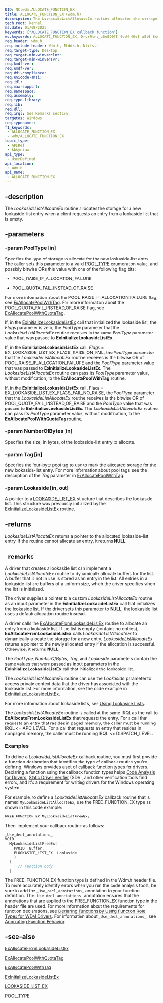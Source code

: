 ```yaml
---
UID: NC:wdm.ALLOCATE_FUNCTION_EX
title: ALLOCATE_FUNCTION_EX (wdm.h)
description: The LookasideListAllocateEx routine allocates the storage for a new lookaside-list entry when a client requests an entry from a lookaside list that is empty.
tech.root: kernel
ms.date: 01/09/2023
keywords: ["ALLOCATE_FUNCTION_EX callback function"]
ms.keywords: ALLOCATE_FUNCTION_EX, DrvrRtns_a8e59075-4ed4-49d3-a516-6cee5b6390c8.xml, LookasideListAllocateEx, LookasideListAllocateEx routine [Kernel-Mode Driver Architecture], kernel.lookasidelistallocateex, wdm/LookasideListAllocateEx
req.header: wdm.h
req.include-header: Wdm.h, Ntddk.h, Ntifs.h
req.target-type: Desktop
req.target-min-winverclnt:
req.target-min-winversvr: 
req.kmdf-ver: 
req.umdf-ver: 
req.ddi-compliance: 
req.unicode-ansi: 
req.idl: 
req.max-support: 
req.namespace: 
req.assembly: 
req.type-library: 
req.lib: 
req.dll: 
req.irql: See Remarks section.
targetos: Windows
req.typenames: 
f1_keywords:
 - ALLOCATE_FUNCTION_EX
 - wdm/ALLOCATE_FUNCTION_EX
topic_type:
 - APIRef
 - kbSyntax
api_type:
 - UserDefined
api_location:
 - Wdm.h
api_name:
 - ALLOCATE_FUNCTION_EX
---
```


## -description

The *LookasideListAllocateEx* routine allocates the storage for a new lookaside-list entry when a client requests an entry from a lookaside list that is empty.

## -parameters

### -param PoolType [in]

Specifies the type of storage to allocate for the new lookaside-list entry. The caller sets this parameter to a valid [POOL_TYPE](/windows-hardware/drivers/ddi/wdm/ne-wdm-_pool_type) enumeration value, and possibly bitwise ORs this value with one of the following flag bits:

- POOL_RAISE_IF_ALLOCATION_FAILURE

- POOL_QUOTA_FAIL_INSTEAD_OF_RAISE

For more information about the POOL_RAISE_IF_ALLOCATION_FAILURE flag, see [ExAllocatePoolWithTag](/windows-hardware/drivers/ddi/wdm/nf-wdm-exallocatepoolwithtag). For more information about the POOL_QUOTA_FAIL_INSTEAD_OF_RAISE flag, see [ExAllocatePoolWithQuotaTag](/windows-hardware/drivers/ddi/wdm/nf-wdm-exallocatepoolwithquotatag).

If, in the [ExInitializeLookasideListEx](/windows-hardware/drivers/ddi/wdm/nf-wdm-exinitializelookasidelistex) call that initialized the lookaside list, the *Flags* parameter is zero, the *PoolType* parameter that the *LookasideListAllocateEx* routine receives is the same *PoolType* parameter value that was passed to **ExInitializeLookasideListEx**.

If, in the **ExInitializeLookasideListEx** call, *Flags* = EX_LOOKASIDE_LIST_EX_FLAGS_RAISE_ON_FAIL, the *PoolType* parameter that the *LookasideListAllocateEx* routine receives is the bitwise OR of POOL_RAISE_IF_ALLOCATION_FAILURE and the *PoolType* parameter value that was passed to **ExInitializeLookasideListEx**. The *LookasideListAllocateEx* routine can pass its *PoolType* parameter value, without modification, to the **ExAllocatePoolWithTag** routine.

If, in the **ExInitializeLookasideListEx** call, Flags = EX_LOOKASIDE_LIST_EX_FLAGS_FAIL_NO_RAISE, the *PoolType* parameter that the *LookasideListAllocateEx* routine receives is the bitwise OR of POOL_QUOTA_FAIL_INSTEAD_OF_RAISE and the *PoolType* value that was passed to **ExInitializeLookasideListEx**.  The *LookasideListAllocateEx* routine can pass its *PoolType* parameter value, without modification, to the **ExAllocatePoolWithQuotaTag** routine.

### -param NumberOfBytes [in]

Specifies the size, in bytes, of the lookaside-list entry to allocate.

### -param Tag [in]

Specifies the four-byte pool tag to use to mark the allocated storage for the new lookaside-list entry. For more information about pool tags, see the description of the *Tag* parameter in [ExAllocatePoolWithTag](/windows-hardware/drivers/ddi/wdm/nf-wdm-exallocatepoolwithtag).

### -param Lookaside [in, out]

A pointer to a [LOOKASIDE_LIST_EX](/windows-hardware/drivers/kernel/eprocess) structure that describes the lookaside list. This structure was previously initialized by the [ExInitializeLookasideListEx](/windows-hardware/drivers/ddi/wdm/nf-wdm-exinitializelookasidelistex) routine.

## -returns

*LookasideListAllocateEx* returns a pointer to the allocated lookaside-list entry. If the routine cannot allocate an entry, it returns **NULL**.

## -remarks

A driver that creates a lookaside list can implement a *LookasideListAllocateEx* routine to dynamically allocate buffers for the list. A buffer that is not in use is stored as an entry in the list. All entries in a lookaside list are buffers of a uniform size, which the driver specifies when the list is initialized.

The driver supplies a pointer to a custom *LookasideListAllocateEx* routine as an input parameter in the **ExInitializeLookasideListEx** call that initializes the lookaside list. If the driver sets this parameter to **NULL**, the lookaside list uses a default allocation routine instead.

A driver calls the [ExAllocateFromLookasideListEx](/windows-hardware/drivers/ddi/wdm/nf-wdm-exallocatefromlookasidelistex) routine to allocate an entry from a lookaside list. If the list is empty (contains no entries), **ExAllocateFromLookasideListEx** calls *LookasideListAllocateEx* to dynamically allocate the storage for a new entry. *LookasideListAllocateEx* returns a pointer to the newly allocated entry if the allocation is successful. Otherwise, it returns **NULL**.

The *PoolType*, *NumberOfBytes*, *Tag*, and *Lookaside* parameters contain the same values that were passed as input parameters in the **ExInitializeLookasideListEx** call that initialized the lookaside list.

The *LookasideListAllocateEx* routine can use the *Lookaside* parameter to access private context data that the driver has associated with the lookaside list. For more information, see the code example in [ExInitializeLookasideListEx](/windows-hardware/drivers/ddi/wdm/nf-wdm-exinitializelookasidelistex).

For more information about lookaside lists, see [Using Lookaside Lists](/windows-hardware/drivers/kernel/using-lookaside-lists).

The *LookasideListAllocateEx* routine is called at the same IRQL as the call to **ExAllocateFromLookasideListEx** that requests the entry. For a call that requests an entry that resides in paged memory, the caller must be running IRQL <= APC_LEVEL. For a call that requests an entry that resides in nonpaged memory, the caller must be running IRQL <= DISPATCH_LEVEL.

### Examples

To define a *LookasideListAllocateEx* callback routine, you must first provide a function declaration that identifies the type of callback routine you're defining. Windows provides a set of callback function types for drivers. Declaring a function using the callback function types helps [Code Analysis for Drivers](/windows-hardware/drivers/devtest/code-analysis-for-drivers), [Static Driver Verifier](/windows-hardware/drivers/devtest/static-driver-verifier) (SDV), and other verification tools find errors, and it's a requirement for writing drivers for the Windows operating system.

For example, to define a *LookasideListAllocateEx* callback routine that is named `MyLookasideListAllocateEx`, use the FREE_FUNCTION_EX type as shown in this code example:

```cpp
FREE_FUNCTION_EX MyLookasideListFreeEx;
```

Then, implement your callback routine as follows:

```cpp
_Use_decl_annotations_
VOID
  MyLookasideListFreeEx(
    PVOID  Buffer,
    PLOOKASIDE_LIST_EX  Lookaside
    )
  {
      // Function body
  }
```

The FREE_FUNCTION_EX function type is defined in the Wdm.h header file. To more accurately identify errors when you run the code analysis tools, be sure to add the `_Use_decl_annotations_` annotation to your function definition. The `_Use_decl_annotations_` annotation ensures that the annotations that are applied to the FREE_FUNCTION_EX function type in the header file are used. For more information about the requirements for function declarations, see [Declaring Functions by Using Function Role Types for WDM Drivers](/windows-hardware/drivers/devtest/declaring-functions-using-function-role-types-for-wdm-drivers). For information about `_Use_decl_annotations_`, see [Annotating Function Behavior](/visualstudio/code-quality/annotating-function-behavior).

## -see-also

[ExAllocateFromLookasideListEx](/windows-hardware/drivers/ddi/wdm/nf-wdm-exallocatefromlookasidelistex)

[ExAllocatePoolWithQuotaTag](/windows-hardware/drivers/ddi/wdm/nf-wdm-exallocatepoolwithquotatag)

[ExAllocatePoolWithTag](/windows-hardware/drivers/ddi/wdm/nf-wdm-exallocatepoolwithtag)

[ExInitializeLookasideListEx](/windows-hardware/drivers/ddi/wdm/nf-wdm-exinitializelookasidelistex)

[LOOKASIDE_LIST_EX](/windows-hardware/drivers/kernel/eprocess)

[POOL_TYPE](/windows-hardware/drivers/ddi/wdm/ne-wdm-_pool_type)
